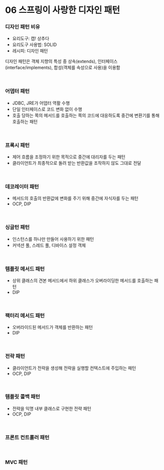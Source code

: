 # 06 스프링이 사랑한 디자인 패턴

### 디자인 패턴 비유
- 요리도구: 캡! 상추다
- 요리도구 사용법: SOLID
- 레시피: 디자인 패턴

디자인 패턴은 객체 지향의 특성 중 상속(extends), 인터페이스(interface/implements), 합성(객체를 속성으로 사용)을 이용함

<br>

### 어뎁터 패턴
- JDBC, JRE가 어뎁터 역활 수행
- 단일 인터페이스로 코드 변화 없이 수행
- 호출 당하는 쪽의 메서드를 호출하는 쪽의 코드에 대응하도록 중간에 변환기를 통해 호출하는 패턴

<br>

### 프록시 패턴
- 제어 흐름을 조정하기 위한 목적으로 중간에 대리자를 두는 패턴
- 클라이언트가 최종적으로 돌려 받는 반환값을 조작하지 않도 그대로 전달

<br>

### 데코레이터 패턴
- 메서드의 호출의 반환값에 변화를 주기 위해 중간에 자식자를 두는 패턴
- OCP, DIP

<br>

### 싱글턴 패턴
- 인스턴스를 하나만 만들어 사용하기 위한 패턴
- 커넥션 풀, 스레드 풀, 디바이스 설정 객체

<br>

### 템플릿 메서드 패턴
- 상위 클래스의 견본 메서드에서 하위 클래스가 오버라이딩한 메서드를 호출하는 패턴
- DIP

<br>

### 팩터리 메서드 패턴
- 오버라이드된 메서드가 객체를 반환하는 패턴
- DIP

<br>

### 전략 패턴
- 클라이언트가 전략을 생성해 전략을 실행할 컨텍스트에 주입하는 패턴
- OCP, DIP

<br>

### 템플릿 콜백 패턴
- 전략을 익명 내부 클래스로 구현한 전략 패턴
- OCP, DIP

<br>

### 프론트 컨트롤러 패턴

<br>

### MVC 패턴
